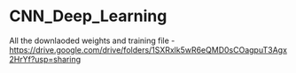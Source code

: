 # CNN_Deep_Learning

All the downlaoded weights and training file - https://drive.google.com/drive/folders/1SXRxlk5wR6eQMD0sCOagpuT3Agx2HrYf?usp=sharing
